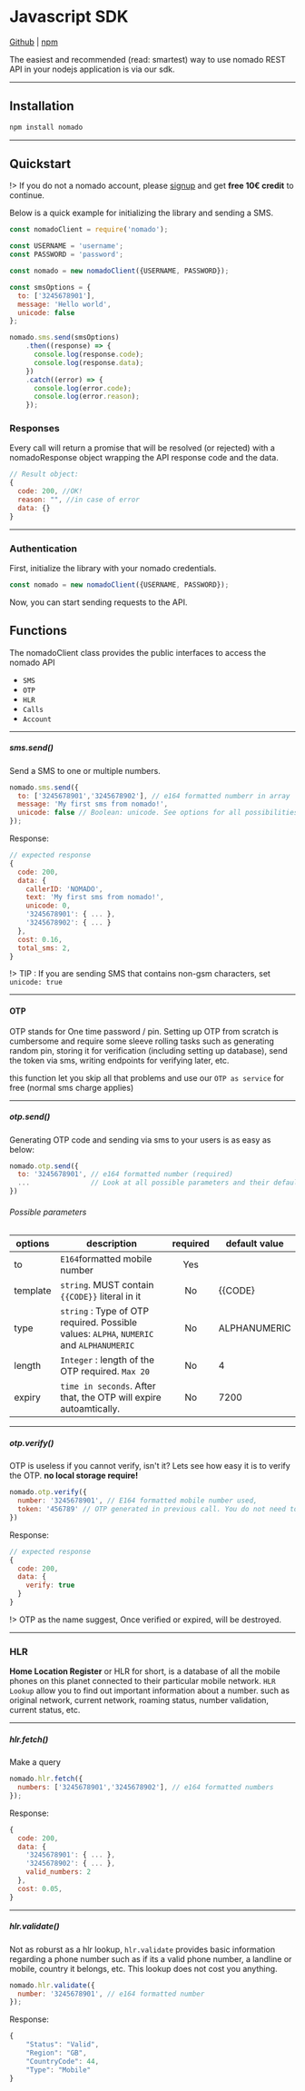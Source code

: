# Javascript SDK

[Github](https://github.com/nomadovoip/nomado-node) | [npm](https://www.npmjs.com/package/nomado)

The easiest and recommended (read: smartest) way to use nomado REST API in your nodejs application is via our sdk.

---

## Installation

```javascript
npm install nomado
```

---

## Quickstart

!> If you do not a nomado account, please [signup](https://my.nomado.eu/join.) and get **free 10€ credit** to continue.

Below is a quick example for initializing the library and sending a SMS.

```javascript
const nomadoClient = require('nomado');

const USERNAME = 'username';
const PASSWORD = 'password';

const nomado = new nomadoClient({USERNAME, PASSWORD});

const smsOptions = {
  to: ['3245678901'],
  message: 'Hello world',
  unicode: false
};

nomado.sms.send(smsOptions)
    .then((response) => {
      console.log(response.code);
      console.log(response.data);
    })
    .catch((error) => {
      console.log(error.code);
      console.log(error.reason);
    });
```
### Responses
Every call will return a promise that will be resolved (or rejected) with a nomadoResponse object wrapping the API response code and the data.

```javascript
// Result object:
{
  code: 200, //OK!
  reason: "", //in case of error
  data: {}
}
```

---
### Authentication
First, initialize the library with your nomado credentials.

```javascript 
const nomado = new nomadoClient({USERNAME, PASSWORD});
```

Now, you can start sending requests to the API.

## Functions

The nomadoClient class provides the public interfaces to access the nomado API

* `SMS`
* `OTP`
* `HLR`
* `Calls`
* `Account`
---

##### sms.send()
Send a SMS to one or multiple numbers.

```javascript
nomado.sms.send({
  to: ['3245678901','3245678902'], // e164 formatted numberr in array
  message: 'My first sms from nomado!', 
  unicode: false // Boolean: unicode. See options for all possibilities
});
```
Response:
```javascript
// expected response
{
  code: 200,
  data: {
    callerID: 'NOMADO',
    text: 'My first sms from nomado!',
    unicode: 0,
    '3245678901': { ... },
    '3245678902': { ... }
  },
  cost: 0.16,
  total_sms: 2,
}
```

!> TIP : If you are sending SMS that contains non-gsm characters, set `unicode: true`

---
#### OTP
OTP stands for One time password / pin. Setting up OTP from scratch is cumbersome and require some sleeve rolling tasks such as generating random pin, storing it for verification (including setting up database), send the token via sms, writing endpoints for verifying later, etc. 

this function let you skip all that problems and use our `OTP as service` for free (normal sms charge applies)

---

##### otp.send()
Generating OTP code and sending via sms to your users is as easy as below:

```javascript
nomado.otp.send({
  to: '3245678901', // e164 formatted number (required)
  ...               // Look at all possible parameters and their default values below
})
```

###### Possible parameters
| options | description | required | default value |
|---|---|:---:|---|
|to|`E164`formatted mobile number | Yes |  |
|template| `string`. MUST contain `{{CODE}}` literal in it| No | {{CODE} |
|type| `string` : Type of OTP required. Possible values: `ALPHA`, `NUMERIC` and `ALPHANUMERIC`| No | ALPHANUMERIC |
|length|`Integer` : length of the OTP required. `Max 20`| No | 4 |
|expiry| `time in seconds`. After that, the OTP will expire autoamtically.| No | 7200 |

---

##### otp.verify()
OTP is useless if you cannot verify, isn't it? Lets see how easy it is to verify the OTP. **no local storage require!**

```javascript
nomado.otp.verify({
  number: '3245678901', // E164 formatted mobile number used,
  token: '456789' // OTP generated in previous call. You do not need to store it locally.
})
```

Response:
```javascript
// expected response
{
  code: 200,
  data: {
    verify: true
  }
}
```

!> OTP as the name suggest, Once verified or expired, will be destroyed.

---

### HLR

**Home Location Register** or HLR for short, is a database of all the mobile phones on this planet connected to their particular mobile network. `HLR Lookup` allow you to find out important information about a number. such as original network, current network, roaming status, number validation, current status, etc.

---

##### hlr.fetch()

Make a query 

```javascript
nomado.hlr.fetch({
  numbers: ['3245678901','3245678902'], // e164 formatted numbers
});
```

Response:
```javascript
{
  code: 200,
  data: {
    '3245678901': { ... },
    '3245678902': { ... },
    valid_numbers: 2
  },
  cost: 0.05,
}
```
---

##### hlr.validate()
Not as roburst as a hlr lookup, `hlr.validate` provides basic information regarding a phone number such as if its a valid phone number, a landline or mobile, country it belongs, etc. This lookup does not cost you anything.

```javascript
nomado.hlr.validate({
  number: '3245678901', // e164 formatted number
});
```

Response:
```javascript
{
    "Status": "Valid",
    "Region": "GB",
    "CountryCode": 44,
    "Type": "Mobile"
}
```